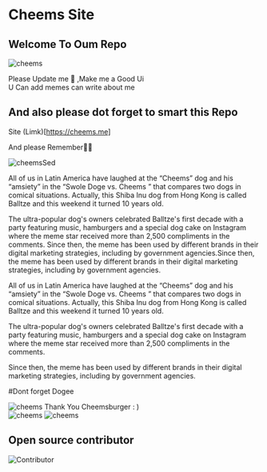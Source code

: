 # Cheems Site

## Welcome To Oum Repo

<img src="/Cheems.png" alt="cheems">

Please Update me 🙏
,Make me a Good Ui
<br>
U Can add memes can write about me
<br>

## And also please dot forget to smart this Repo

Site (Limk)[https://cheems.me]

And please Remember🥺🥺

<img src="/Cheemsed.png" alt="cheemsSed">

All of us in Latin America have laughed at the “Cheems” dog and his “amsiety” in the “Swole Doge vs. Cheems ” that compares two dogs in comical situations. Actually, this Shiba Inu dog from Hong Kong is called Balltze and this weekend it turned 10 years old.

The ultra-popular dog's owners celebrated Balltze's first decade with a party featuring music, hamburgers and a special dog cake on Instagram where the meme star received more than 2,500 compliments in the comments.
Since then, the meme has been used by different brands in their digital marketing strategies, including by government agencies.Since then, the meme has been used by different brands in their digital marketing strategies, including by government agencies.

All of us in Latin America have laughed at the “Cheems” dog and his “amsiety” in the “Swole Doge vs. Cheems ” that compares two dogs in comical situations. Actually, this Shiba Inu dog from Hong Kong is called Balltze and this weekend it turned 10 years old.

The ultra-popular dog's owners celebrated Balltze's first decade with a party featuring music, hamburgers and a special dog cake on Instagram where the meme star received more than 2,500 compliments in the comments.

Since then, the meme has been used by different brands in their digital marketing strategies, including by government agencies.

#Dont forget Dogee

<img src="/doge.png" alt="cheems">
Thank You
Cheemsburger : )
<br>

<img src="/dorime.jpg" alt="cheems">
<img src="/human-dog.jpg" alt="cheems">

## Open source contributor
![Contributor](https://user-images.githubusercontent.com/61985253/136117601-61358bd3-7e80-412f-9544-e76fd39ac6e9.jpeg)
